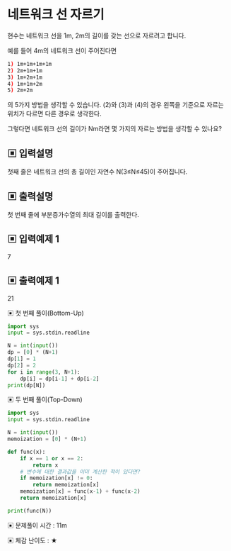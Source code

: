 # 네트워크 선 자르기

현수는 네트워크 선을 1m, 2m의 길이를 갖는 선으로 자르려고 합니다.

예를 들어 4m의 네트워크 선이 주어진다면

```bash
1) 1m+1m+1m+1m
2) 2m+1m+1m
3) 1m+2m+1m
4) 1m+1m+2m
5) 2m+2m 
```

의 5가지 방법을 생각할 수 있습니다. (2)와 (3)과 (4)의 경우 왼쪽을 기준으로 자르는 위치가 다르면 다른 경우로 생각한다.

그렇다면 네트워크 선의 길이가 Nm라면 몇 가지의 자르는 방법을 생각할 수 있나요?

## ▣ 입력설명

첫째 줄은 네트워크 선의 총 길이인 자연수 N(3≤N≤45)이 주어집니다.

## ▣ 출력설명

첫 번째 줄에 부분증가수열의 최대 길이를 출력한다.

## ▣ 입력예제 1

7

## ▣ 출력예제 1

21

▣ 첫 번째 풀이(Bottom-Up)

```python
import sys
input = sys.stdin.readline

N = int(input())
dp = [0] * (N+1)
dp[1] = 1
dp[2] = 2
for i in range(3, N+1):
    dp[i] = dp[i-1] + dp[i-2]
print(dp[N])
```

▣ 두 번째 풀이(Top-Down)

```python
import sys
input = sys.stdin.readline

N = int(input())
memoization = [0] * (N+1)

def func(x):
    if x == 1 or x == 2:
        return x
    # 변수에 대한 결과값을 이미 계산한 적이 있다면?
    if memoization[x] != 0:
        return memoization[x]
    memoization[x] = func(x-1) + func(x-2)
    return memoization[x]

print(func(N))
```

▣ 문제풀이 시간 : 11m

▣ 체감 난이도 : ★
